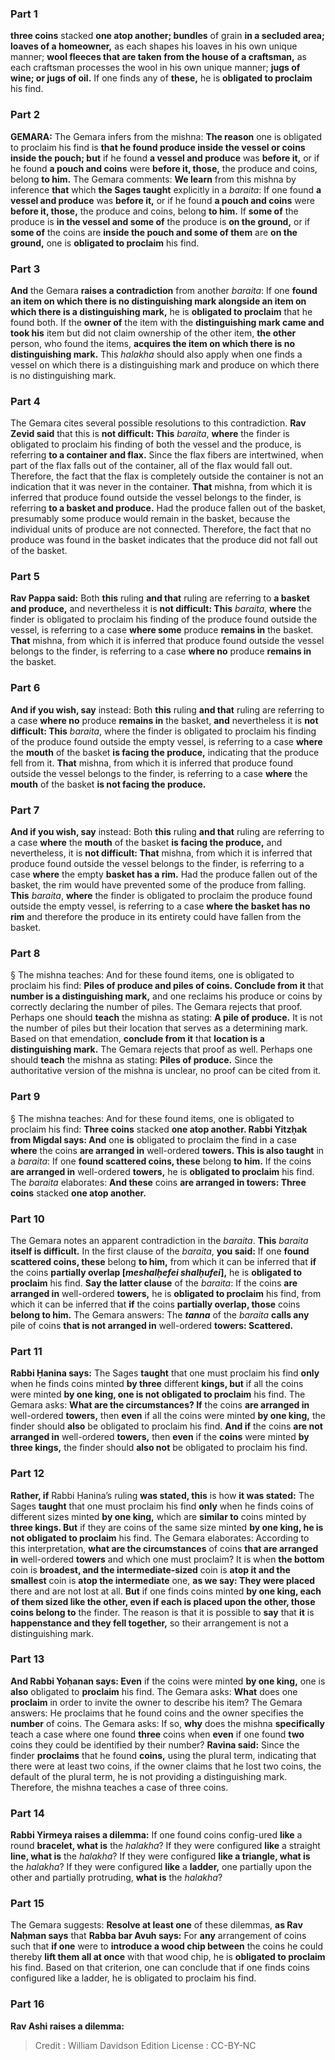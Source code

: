 
### Part 1
<b>three coins</b> stacked <b>one atop another; bundles</b> of grain <b>in a secluded area; loaves of a homeowner,</b> as each shapes his loaves in his own unique manner; <b>wool fleeces that are taken from the house of a craftsman,</b> as each craftsman processes the wool in his own unique manner; <b>jugs of wine; or jugs of oil.</b> If one finds any of <b>these,</b> he is <b>obligated to proclaim</b> his find.

### Part 2
<strong>GEMARA:</strong> The Gemara infers from the mishna: <b>The reason</b> one is obligated to proclaim his find is <b>that he found produce inside the vessel or coins inside the pouch; but</b> if he found <b>a vessel and produce</b> was <b>before it,</b> or if he found <b>a pouch and coins</b> were <b>before it, those,</b> the produce and coins, belong <b>to him.</b> The Gemara comments: <b>We learn</b> from this mishna by inference <b>that</b> which <b>the Sages taught</b> explicitly in a <i>baraita</i>: If one found <b>a vessel and produce</b> was <b>before it,</b> or if he found <b>a pouch and coins</b> were <b>before it, those,</b> the produce and coins, belong <b>to him.</b> If <b>some of</b> the produce is <b>in the vessel and some of</b> the produce is <b>on the ground,</b> or if <b>some of</b> the coins are <b>inside the pouch and some of them</b> are <b>on the ground,</b> one is <b>obligated to proclaim</b> his find.

### Part 3
<b>And</b> the Gemara <b>raises a contradiction</b> from another <i>baraita</i>: If one <b>found an item on which there is no distinguishing mark alongside an item on which there is a distinguishing mark,</b> he is <b>obligated to proclaim</b> that he found both. If the <b>owner of</b> the item with the <b>distinguishing mark came and took his</b> item but did not claim ownership of the other item, <b>the other</b> person, who found the items, <b>acquires the item on which there is no distinguishing mark.</b> This <i>halakha</i> should also apply when one finds a vessel on which there is a distinguishing mark and produce on which there is no distinguishing mark.

### Part 4
The Gemara cites several possible resolutions to this contradiction. <b>Rav Zevid said</b> that this is <b>not difficult: This</b> <i>baraita</i>, <b>where</b> the finder is obligated to proclaim his finding of both the vessel and the produce, is referring <b>to a container and flax.</b> Since the flax fibers are intertwined, when part of the flax falls out of the container, all of the flax would fall out. Therefore, the fact that the flax is completely outside the container is not an indication that it was never in the container. <b>That</b> mishna, from which it is inferred that produce found outside the vessel belongs to the finder, is referring <b>to a basket and produce.</b> Had the produce fallen out of the basket, presumably some produce would remain in the basket, because the individual units of produce are not connected. Therefore, the fact that no produce was found in the basket indicates that the produce did not fall out of the basket.

### Part 5
<b>Rav Pappa said:</b> Both <b>this</b> ruling <b>and that</b> ruling are referring to <b>a basket and produce,</b> and nevertheless it is <b>not difficult: This</b> <i>baraita</i>, <b>where</b> the finder is obligated to proclaim his finding of the produce found outside the  vessel, is referring to a case <b>where some</b> produce <b>remains in</b> the basket. <b>That</b> mishna, from which it is inferred that produce found outside the vessel belongs to the finder, is referring to a case <b>where no</b> produce <b>remains in</b> the basket.

### Part 6
<b>And if you wish, say</b> instead: Both <b>this</b> ruling <b>and that</b> ruling are referring to a case <b>where no</b> produce <b>remains in</b> the basket, <b>and</b> nevertheless it is <b>not difficult: This</b> <i>baraita</i>, where the finder is obligated to proclaim his finding of the produce found outside the empty vessel, is referring to a case <b>where</b> the <b>mouth</b> of the basket <b>is facing the produce,</b> indicating that the produce fell from it. <b>That</b> mishna, from which it is inferred that produce found outside the vessel belongs to the finder, is referring to a case <b>where</b> the <b>mouth</b> of the basket <b>is not facing the produce.</b>

### Part 7
<b>And if you wish, say</b> instead: Both <b>this</b> ruling <b>and that</b> ruling are referring to a case <b>where</b> the <b>mouth</b> of the basket <b>is facing the produce,</b> and nevertheless, it is <b>not difficult: That</b> mishna, from which it is inferred that produce found outside the vessel belongs to the finder, is referring to a case <b>where</b> the empty <b>basket has a rim.</b> Had the produce fallen out of the basket, the rim would have prevented some of the produce from falling. <b>This</b> <i>baraita</i>, <b>where</b> the finder is obligated to proclaim the produce found outside the empty vessel, is referring to a case <b>where the basket has no rim</b> and therefore the produce in its entirety could have fallen from the basket.

### Part 8
§ The mishna teaches: And for these found items, one is obligated to proclaim his find: <b>Piles of produce and piles of coins. Conclude from it</b> that <b>number is a distinguishing mark,</b> and one reclaims his produce or coins by correctly declaring the number of piles. The Gemara rejects that proof. Perhaps one should <b>teach</b> the mishna as stating: <b>A pile of produce.</b> It is not the number of piles but their location that serves as a determining mark. Based on that emendation, <b>conclude from it</b> that <b>location is a distinguishing mark.</b> The Gemara rejects that proof as well. Perhaps one should <b>teach</b> the mishna as stating: <b>Piles of produce.</b> Since the authoritative version of the mishna is unclear, no proof can be cited from it.

### Part 9
§ The mishna teaches: And for these found items, one is obligated to proclaim his find: <b>Three coins</b> stacked <b>one atop another. Rabbi Yitzḥak from Migdal says: And</b> one <b>is</b> obligated to proclaim the find in a case <b>where</b> the coins <b>are arranged in</b> well-ordered <b>towers. This is also taught</b> in a <i>baraita</i>: If one <b>found scattered coins, these</b> belong <b>to him.</b> If the coins <b>are arranged in</b> well-ordered <b>towers,</b> he is <b>obligated to proclaim</b> his find. The <i>baraita</i> elaborates: <b>And these</b> coins <b>are arranged in towers: Three coins</b> stacked <b>one atop another.</b>

### Part 10
The Gemara notes an apparent contradiction in the <i>baraita</i>. <b>This</b> <i>baraita</i> <b>itself is difficult.</b> In the first clause of the <i>baraita</i>, <b>you said:</b> If one <b>found scattered coins, these</b> belong <b>to him,</b> from which it can be inferred that <b>if</b> the coins <b>partially overlap [<i>meshalḥefei shalḥufei</i>],</b> he is <b>obligated to proclaim</b> his find. <b>Say the latter clause</b> of the <i>baraita</i>: If the coins <b>are arranged in</b> well-ordered <b>towers,</b> he is <b>obligated to proclaim</b> his find, from which it can be inferred that <b>if</b> the coins <b>partially overlap, those</b> coins <b>belong to him.</b> The Gemara answers: The <b><i>tanna</i></b> of the <i>baraita</i> <b>calls any</b> pile of coins <b>that is not arranged in</b> well-ordered <b>towers: Scattered.</b>

### Part 11
<b>Rabbi Ḥanina says:</b> The Sages <b>taught</b> that one must proclaim his find <b>only</b> when he finds coins minted <b>by three</b> different <b>kings, but</b> if all the coins were minted <b>by one king, one is not obligated to proclaim</b> his find. The Gemara asks: <b>What are the circumstances? If</b> the coins <b>are arranged in</b> well-ordered <b>towers,</b> then <b>even</b> if all the coins were minted <b>by one king,</b> the finder should <b>also</b> be obligated to proclaim his find. <b>And if</b> the coins <b>are not arranged in</b> well-ordered <b>towers,</b> then <b>even</b> if the <b>coins</b> were minted <b>by three kings,</b> the finder should <b>also not</b> be obligated to proclaim his find.

### Part 12
<b>Rather, if</b> Rabbi Ḥanina’s ruling <b>was stated, this</b> is how <b>it was stated:</b> The Sages <b>taught</b> that one must proclaim his find <b>only</b> when he finds coins of different sizes minted <b>by one king,</b> which are <b>similar to</b> coins minted by <b>three kings. But</b> if they are coins of the same size minted <b>by one king, he is not obligated to proclaim</b> his find. The Gemara elaborates: According to this interpretation, <b>what are the circumstances</b> of coins <b>that are arranged in</b> well-ordered <b>towers</b> and which one must proclaim? It is when <b>the bottom</b> coin is <b>broadest, and the intermediate-sized</b> coin is <b>atop it and the smallest</b> coin is <b>atop the intermediate</b> one, <b>as we say: They were placed</b> there and are not lost at all. <b>But</b> if one finds coins minted <b>by one king, each of them sized like the other, even if each is placed upon the other, those coins belong to</b> the finder. The reason is that it is possible to <b>say</b> that <b>it</b> is <b>happenstance and they fell together,</b> so their arrangement is not a distinguishing mark.

### Part 13
<b>And Rabbi Yoḥanan says: Even</b> if the coins were minted <b>by one king,</b> one is <b>also</b> obligated to <b>proclaim</b> his find. The Gemara asks: <b>What</b> does one <b>proclaim</b> in order to invite the owner to describe his item? The Gemara answers: He proclaims that he found coins and the owner specifies the <b>number</b> of coins. The Gemara asks: If so, <b>why</b> does the mishna <b>specifically</b> teach a case where one found <b>three</b> coins when <b>even</b> if one found <b>two</b> coins they could be identified by their number? <b>Ravina said:</b> Since the finder <b>proclaims</b> that he found <b>coins,</b> using the plural term, indicating that there were at least two coins, if the owner claims that he lost two coins, the default of the plural term, he is not providing a distinguishing mark. Therefore, the mishna teaches a case of three coins.

### Part 14
<b>Rabbi Yirmeya raises a dilemma:</b> If one found coins config-ured <b>like</b> a round <b>bracelet, what is</b> the <i>halakha</i>? If they were configured <b>like</b> a straight <b>line, what is</b> the <i>halakha</i>? If they were configured <b>like a triangle, what is</b> the <i>halakha</i>? If they were configured <b>like</b> a <b>ladder,</b> one partially upon the other and partially protruding, <b>what is</b> the <i>halakha</i>?

### Part 15
The Gemara suggests: <b>Resolve at least one</b> of these dilemmas, <b>as Rav Naḥman says</b> that <b>Rabba bar Avuh says:</b> For <b>any</b> arrangement of coins such that <b>if one</b> were to <b>introduce a wood chip between</b> the coins he could thereby <b>lift them all at once</b> with that wood chip, he is <b>obligated to proclaim</b> his find. Based on that criterion, one can conclude that if one finds coins configured like a ladder, he is obligated to proclaim his find.

### Part 16
<b>Rav Ashi raises a dilemma:</b>

>Credit : William Davidson Edition
>License : CC-BY-NC